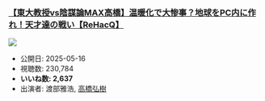 ### [【東大教授vs陰謀論MAX高橋】温暖化で大惨事？地球をPC内に作れ！天才達の戦い【ReHacQ】](https://www.youtube.com/watch?v=OHCGPTIRG-g)
[![](https://img.youtube.com/vi/OHCGPTIRG-g/sddefault.jpg)](https://www.youtube.com/watch?v=OHCGPTIRG-g)
-   公開日: 2025-05-16
-   視聴数: 230,784
-   **いいね数: 2,637**
-   出演者: 渡部雅浩, [高橋弘樹](/rehacq_fan/people/高橋弘樹 "wikilink")
